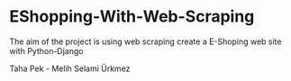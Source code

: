 # EShopping-With-Web-Scraping
The aim of the project is using web scraping create a E-Shoping web site with Python-Django

Taha Pek - Melih Selami Ürkmez